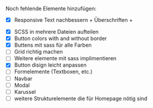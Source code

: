 Noch fehlende Elemente hinzufügen:
- [x] Responsive Text nachbessern + Überschriften + <p>
- [x] SCSS in mehrere Dateien aufteilen
- [x] Button colors with and without border
- [x] Buttens mit sass für alle Farben
- [ ] Grid richtig machen
- [ ] Weitere elemente mit sass implimentieren
- [x] Button disign leicht anpassen
- [ ] Formelemente (Textboxen, etc.)
- [ ] Navbar
- [ ] Modal
- [ ] Karussel
- [ ] weitere Strukturelemente die für Homepage nötig sind